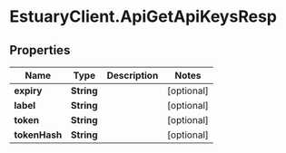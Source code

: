 # EstuaryClient.ApiGetApiKeysResp

## Properties
Name | Type | Description | Notes
------------ | ------------- | ------------- | -------------
**expiry** | **String** |  | [optional] 
**label** | **String** |  | [optional] 
**token** | **String** |  | [optional] 
**tokenHash** | **String** |  | [optional] 
